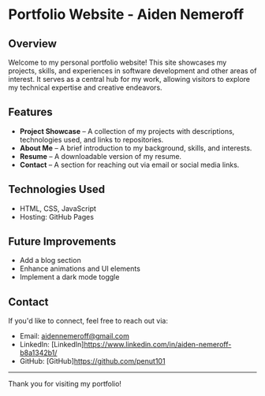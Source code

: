 # Portfolio Website - Aiden Nemeroff

## Overview
Welcome to my personal portfolio website! This site showcases my projects, skills, and experiences in software development and other areas of interest. It serves as a central hub for my work, allowing visitors to explore my technical expertise and creative endeavors.

## Features
- **Project Showcase** – A collection of my projects with descriptions, technologies used, and links to repositories.
- **About Me** – A brief introduction to my background, skills, and interests.
- **Resume** – A downloadable version of my resume.
- **Contact** – A section for reaching out via email or social media links.

## Technologies Used
- HTML, CSS, JavaScript
- Hosting: GitHub Pages

## Future Improvements
- Add a blog section
- Enhance animations and UI elements
- Implement a dark mode toggle

## Contact
If you'd like to connect, feel free to reach out via:
- Email: aidennemeroff@gmail.com
- LinkedIn: [LinkedIn]https://www.linkedin.com/in/aiden-nemeroff-b8a1342b1/
- GitHub: [GitHub]https://github.com/penut101
  
---

Thank you for visiting my portfolio!

